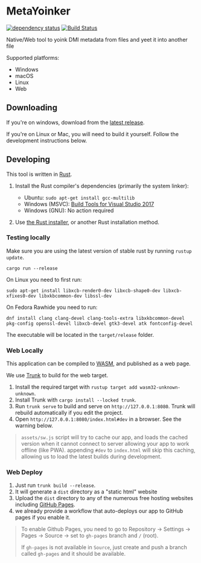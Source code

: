 # MetaYoinker

[![dependency status](https://deps.rs/repo/github/zewaka/meta-yoinker/status.svg)](https://deps.rs/repo/github/zewaka/meta-yoinker)
[![Build Status](https://github.com/zewaka/meta-yoinker/workflows/CI/badge.svg)](https://github.com/zewaka/meta-yoinker/actions?workflow=CI)

Native/Web tool to yoink DMI metadata from files and yeet it into another file

Supported platforms:
* Windows
* macOS
* Linux
* Web

## Downloading

If you're on windows, download from the [latest release](https://github.com/ZeWaka/meta-yoinker/releases).

If you're on Linux or Mac, you will need to build it yourself. Follow the development instructions below.

## Developing

This tool is written in [Rust](https://rust-lang.org/).

1. Install the Rust compiler's dependencies (primarily the system linker):

   * Ubuntu: `sudo apt-get install gcc-multilib`
   * Windows (MSVC): [Build Tools for Visual Studio 2017](https://visualstudio.microsoft.com/thank-you-downloading-visual-studio/?sku=BuildTools)
   * Windows (GNU): No action required

2. Use [the Rust installer](https://rustup.rs/), or another Rust installation method.


### Testing locally

Make sure you are using the latest version of stable rust by running `rustup update`.

`cargo run --release`

On Linux you need to first run:

`sudo apt-get install libxcb-render0-dev libxcb-shape0-dev libxcb-xfixes0-dev libxkbcommon-dev libssl-dev`

On Fedora Rawhide you need to run:

`dnf install clang clang-devel clang-tools-extra libxkbcommon-devel pkg-config openssl-devel libxcb-devel gtk3-devel atk fontconfig-devel`

The executable will be located in the `target/release` folder.

### Web Locally

This application can be compiled to [WASM](https://en.wikipedia.org/wiki/WebAssembly), and published as a web page.

We use [Trunk](https://trunkrs.dev/) to build for the web target.
1. Install the required target with `rustup target add wasm32-unknown-unknown`.
2. Install Trunk with `cargo install --locked trunk`.
3. Run `trunk serve` to build and serve on `http://127.0.0.1:8080`. Trunk will rebuild automatically if you edit the project.
4. Open `http://127.0.0.1:8080/index.html#dev` in a browser. See the warning below.

> `assets/sw.js` script will try to cache our app, and loads the cached version when it cannot connect to server allowing your app to work offline (like PWA).
> appending `#dev` to `index.html` will skip this caching, allowing us to load the latest builds during development.

### Web Deploy
1. Just run `trunk build --release`.
2. It will generate a `dist` directory as a "static html" website
3. Upload the `dist` directory to any of the numerous free hosting websites including [GitHub Pages](https://docs.github.com/en/free-pro-team@latest/github/working-with-github-pages/configuring-a-publishing-source-for-your-github-pages-site).
4. we already provide a workflow that auto-deploys our app to GitHub pages if you enable it.
> To enable Github Pages, you need to go to Repository -> Settings -> Pages -> Source -> set to `gh-pages` branch and `/` (root).
>
> If `gh-pages` is not available in `Source`, just create and push a branch called `gh-pages` and it should be available.
